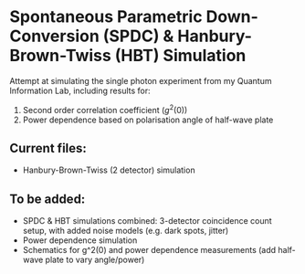 # Spontaneous Parametric Down-Conversion (SPDC) & Hanbury-Brown-Twiss (HBT) Simulation
Attempt at simulating the single photon experiment from my Quantum Information Lab, including results for:
1. Second order correlation coefficient $(g^2 (0))$
2. Power dependence based on polarisation angle of half-wave plate

## Current files: 
- Hanbury-Brown-Twiss (2 detector) simulation

## To be added:
- SPDC & HBT simulations combined: 3-detector coincidence count setup, with added noise models (e.g. dark spots, jitter)
- Power dependence simulation
- Schematics for g^2(0) and power dependence measurements (add half-wave plate to vary angle/power)
